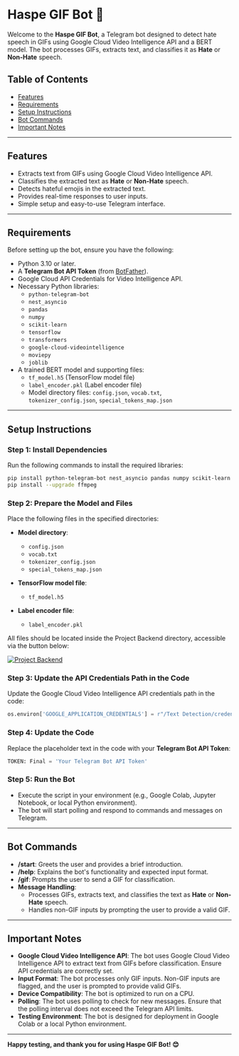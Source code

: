 # Haspe GIF Bot 🎥

Welcome to the **Haspe GIF Bot**, a Telegram bot designed to detect hate speech in GIFs using Google Cloud Video Intelligence API and a BERT model. The bot processes GIFs, extracts text, and classifies it as **Hate** or **Non-Hate** speech.

## Table of Contents
- [Features](#features)
- [Requirements](#requirements)
- [Setup Instructions](#setup-instructions)
- [Bot Commands](#bot-commands)
- [Important Notes](#important-notes)

---

## Features
- Extracts text from GIFs using Google Cloud Video Intelligence API.
- Classifies the extracted text as **Hate** or **Non-Hate** speech.
- Detects hateful emojis in the extracted text.
- Provides real-time responses to user inputs.
- Simple setup and easy-to-use Telegram interface.

---

## Requirements
Before setting up the bot, ensure you have the following:
- Python 3.10 or later.
- A **Telegram Bot API Token** (from [BotFather](https://core.telegram.org/bots#botfather)).
- Google Cloud API Credentials for Video Intelligence API.
- Necessary Python libraries:
  - `python-telegram-bot`
  - `nest_asyncio`
  - `pandas`
  - `numpy`
  - `scikit-learn`
  - `tensorflow`
  - `transformers`
  - `google-cloud-videointelligence`
  - `moviepy`
  - `joblib`
- A trained BERT model and supporting files:
  - `tf_model.h5` (TensorFlow model file)
  - `label_encoder.pkl` (Label encoder file)
  - Model directory files: `config.json`, `vocab.txt`, `tokenizer_config.json`, `special_tokens_map.json`

---

## Setup Instructions

### Step 1: Install Dependencies
Run the following commands to install the required libraries:
```bash
pip install python-telegram-bot nest_asyncio pandas numpy scikit-learn tensorflow transformers google-cloud-videointelligence moviepy joblib
pip install --upgrade ffmpeg
```

### Step 2: Prepare the Model and Files

Place the following files in the specified directories:

- **Model directory**:
  - `config.json`
  - `vocab.txt`
  - `tokenizer_config.json`
  - `special_tokens_map.json`

- **TensorFlow model file**:
  - `tf_model.h5`

- **Label encoder file**:
  - `label_encoder.pkl`

All files should be located inside the Project Backend directory, accessible via the button below:

[![Project Backend](https://img.shields.io/badge/View-Project%20Backend-blue?style=for-the-badge&logo=github)](https://github.com/StudiYash/DweshaMukt/tree/main/Project%20Backend)

### Step 3: Update the API Credentials Path in the Code

Update the Google Cloud Video Intelligence API credentials path in the code:

```python
os.environ['GOOGLE_APPLICATION_CREDENTIALS'] = r"/Text Detection/credentials.json"
```

### Step 4: Update the Code

Replace the placeholder text in the code with your **Telegram Bot API Token**:

```python
TOKEN: Final = 'Your Telegram Bot API Token'
```

### Step 5: Run the Bot

- Execute the script in your environment (e.g., Google Colab, Jupyter Notebook, or local Python environment).
- The bot will start polling and respond to commands and messages on Telegram.

---

## Bot Commands

- **/start**: Greets the user and provides a brief introduction.
- **/help**: Explains the bot's functionality and expected input format.
- **/gif**: Prompts the user to send a GIF for classification.
- **Message Handling**:
  - Processes GIFs, extracts text, and classifies the text as **Hate** or **Non-Hate** speech.
  - Handles non-GIF inputs by prompting the user to provide a valid GIF.

---

## Important Notes

- **Google Cloud Video Intelligence API**: The bot uses Google Cloud Video Intelligence API to extract text from GIFs before classification. Ensure API credentials are correctly set.
- **Input Format**: The bot processes only GIF inputs. Non-GIF inputs are flagged, and the user is prompted to provide valid GIFs.
- **Device Compatibility**: The bot is optimized to run on a CPU.
- **Polling**: The bot uses polling to check for new messages. Ensure that the polling interval does not exceed the Telegram API limits.
- **Testing Environment**: The bot is designed for deployment in Google Colab or a local Python environment.

---

**Happy testing, and thank you for using Haspe GIF Bot! 😊**